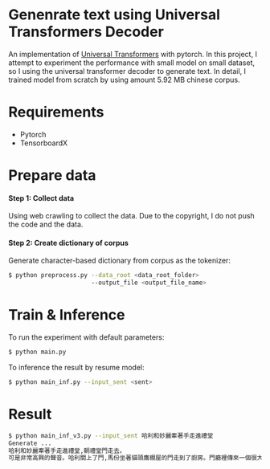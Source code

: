 # Genenrate text using Universal Transformers Decoder

An implementation of [Universal Transformers](https://arxiv.org/abs/1807.03819) with pytorch.
In this project, I attempt to experiment the performance with small model on small dataset, so I using the universal transformer decoder to generate text.
In detail, I trained model from scratch by using amount 5.92 MB chinese corpus. 

# Requirements
- Pytorch
- TensorboardX

# Prepare data
#### Step 1: Collect data
Using web crawling to collect the data. Due to the copyright, I do not push the code and the data.
#### Step 2: Create dictionary of corpus
Generate character-based dictionary from corpus as the tokenizer:
 ```sh
$ python preprocess.py --data_root <data_root_folder> 
                        --output_file <output_file_name>
```

# Train & Inference
To run the experiment with default parameters:
```sh
$ python main.py
```
To inference the result by resume model:
```sh
$ python main_inf.py --input_sent <sent> 
```

# Result

```sh
$ python main_inf_v3.py --input_sent 哈利和妙麗牽著手走進禮堂
Generate ...
哈利和妙麗牽著手走進禮堂,朝禮堂門走去。
可是非常高興的聲音。哈利關上了門,馬份坐著貓頭鷹棚屋的門走到了廚房。門廳裡傳來一個很大的聲音,因為他們和麥教授一直擁擠滿到什麼地走進禮堂。門都低低地扭頭看著哈
```